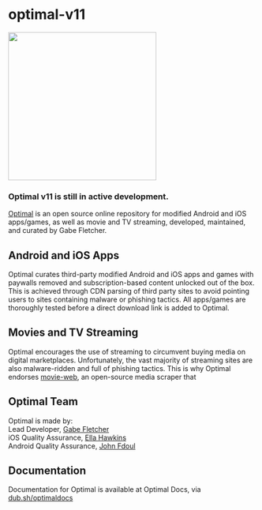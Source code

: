 # optimal-v11
<img src="https://github.com/gabefletch/optimal-v11/assets/38300939/7512475f-586c-46d6-bdf4-89fa5fb1ef09" width=300><br>

### Optimal v11 is still in active development.

[Optimal](https://dub.sh/optimal) is an open source online repository for modified Android and iOS apps/games, as well as movie and TV streaming, developed, maintained, and curated by Gabe Fletcher.<br>

## Android and iOS Apps
Optimal curates third-party modified Android and iOS apps and games with paywalls removed and subscription-based content unlocked out of the box. This is achieved through CDN parsing of third party sites to avoid pointing users to sites containing malware or phishing tactics. All apps/games are thoroughly tested before a direct download link is added to Optimal.

## Movies and TV Streaming
Optimal encourages the use of streaming to circumvent buying media on digital marketplaces. Unfortunately, the vast majority of streaming sites are also malware-ridden and full of phishing tactics. This is why Optimal endorses [movie-web](https://github.com/movie-web/movie-web), an open-source media scraper that 

## Optimal Team
Optimal is made by:<br>
Lead Developer, [Gabe Fletcher](https://dub.sh/gabe)<br>
iOS Quality Assurance, [Ella Hawkins](https://dub.sh/ellahawkins)<br>
Android Quality Assurance, [John Fdoul](https://dub.sh/johnfdoul)<br>

## Documentation
Documentation for Optimal is available at Optimal Docs, via [dub.sh/optimaldocs](https://dub.sh/optimaldocs)
